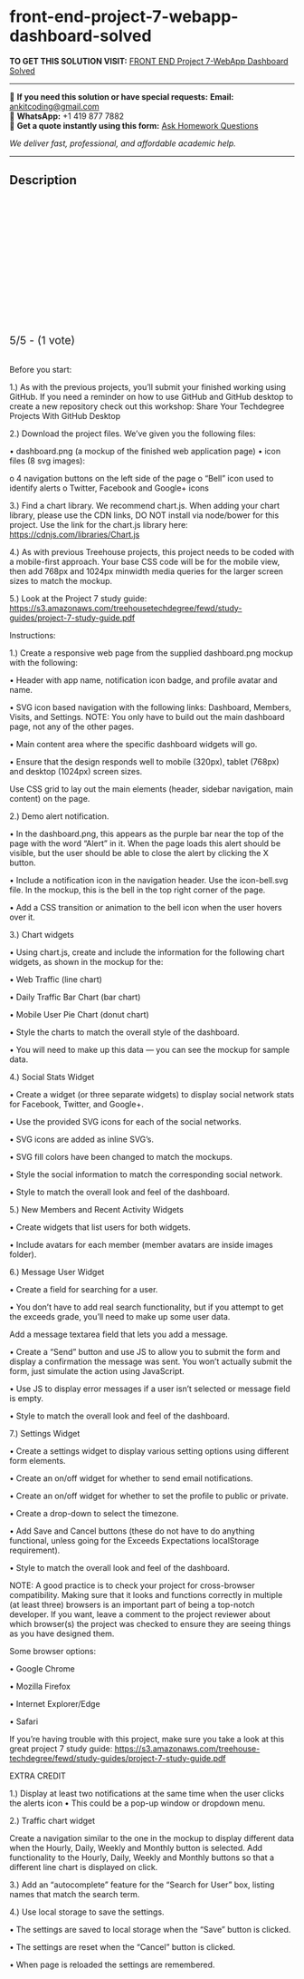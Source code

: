 # front-end-project-7-webapp-dashboard-solved
**TO GET THIS SOLUTION VISIT:** [FRONT END Project 7-WebApp Dashboard Solved](https://www.ankitcodinghub.com/product/front-end-project-instructions-solved-7/)


---

📩 **If you need this solution or have special requests:** **Email:** ankitcoding@gmail.com  
📱 **WhatsApp:** +1 419 877 7882  
📄 **Get a quote instantly using this form:** [Ask Homework Questions](https://www.ankitcodinghub.com/services/ask-homework-questions/)

*We deliver fast, professional, and affordable academic help.*

---

<h2>Description</h2>



<div class="kk-star-ratings kksr-auto kksr-align-center kksr-valign-top" data-payload="{&quot;align&quot;:&quot;center&quot;,&quot;id&quot;:&quot;116033&quot;,&quot;slug&quot;:&quot;default&quot;,&quot;valign&quot;:&quot;top&quot;,&quot;ignore&quot;:&quot;&quot;,&quot;reference&quot;:&quot;auto&quot;,&quot;class&quot;:&quot;&quot;,&quot;count&quot;:&quot;1&quot;,&quot;legendonly&quot;:&quot;&quot;,&quot;readonly&quot;:&quot;&quot;,&quot;score&quot;:&quot;5&quot;,&quot;starsonly&quot;:&quot;&quot;,&quot;best&quot;:&quot;5&quot;,&quot;gap&quot;:&quot;4&quot;,&quot;greet&quot;:&quot;Rate this product&quot;,&quot;legend&quot;:&quot;5\/5 - (1 vote)&quot;,&quot;size&quot;:&quot;24&quot;,&quot;title&quot;:&quot;FRONT END Project 7-WebApp Dashboard Solved&quot;,&quot;width&quot;:&quot;138&quot;,&quot;_legend&quot;:&quot;{score}\/{best} - ({count} {votes})&quot;,&quot;font_factor&quot;:&quot;1.25&quot;}">

<div class="kksr-stars">

<div class="kksr-stars-inactive">
            <div class="kksr-star" data-star="1" style="padding-right: 4px">


<div class="kksr-icon" style="width: 24px; height: 24px;"></div>
        </div>
            <div class="kksr-star" data-star="2" style="padding-right: 4px">


<div class="kksr-icon" style="width: 24px; height: 24px;"></div>
        </div>
            <div class="kksr-star" data-star="3" style="padding-right: 4px">


<div class="kksr-icon" style="width: 24px; height: 24px;"></div>
        </div>
            <div class="kksr-star" data-star="4" style="padding-right: 4px">


<div class="kksr-icon" style="width: 24px; height: 24px;"></div>
        </div>
            <div class="kksr-star" data-star="5" style="padding-right: 4px">


<div class="kksr-icon" style="width: 24px; height: 24px;"></div>
        </div>
    </div>

<div class="kksr-stars-active" style="width: 138px;">
            <div class="kksr-star" style="padding-right: 4px">


<div class="kksr-icon" style="width: 24px; height: 24px;"></div>
        </div>
            <div class="kksr-star" style="padding-right: 4px">


<div class="kksr-icon" style="width: 24px; height: 24px;"></div>
        </div>
            <div class="kksr-star" style="padding-right: 4px">


<div class="kksr-icon" style="width: 24px; height: 24px;"></div>
        </div>
            <div class="kksr-star" style="padding-right: 4px">


<div class="kksr-icon" style="width: 24px; height: 24px;"></div>
        </div>
            <div class="kksr-star" style="padding-right: 4px">


<div class="kksr-icon" style="width: 24px; height: 24px;"></div>
        </div>
    </div>
</div>


<div class="kksr-legend" style="font-size: 19.2px;">
            5/5 - (1 vote)    </div>
    </div>
&nbsp;

Before you start:

1.) As with the previous projects, you’ll submit your finished working using GitHub. If you need a reminder on how to use GitHub and GitHub desktop to create a new repository check out this workshop: Share Your Techdegree Projects With GitHub Desktop

2.) Download the project files. We’ve given you the following files:

• dashboard.png (a mockup of the finished web application page) • icon files (8 svg images):

o 4 navigation buttons on the left side of the page o “Bell” icon used to identify alerts o Twitter, Facebook and Google+ icons

3.) Find a chart library. We recommend chart.js. When adding your chart library, please use the CDN links, DO NOT install via node/bower for this project. Use the link for the chart.js library here: https://cdnjs.com/libraries/Chart.js

4.) As with previous Treehouse projects, this project needs to be coded with a mobile-first approach. Your base CSS code will be for the mobile view, then add 768px and 1024px minwidth media queries for the larger screen sizes to match the mockup.

5.) Look at the Project 7 study guide: https://s3.amazonaws.com/treehousetechdegree/fewd/study-guides/project-7-study-guide.pdf

Instructions:

1.) Create a responsive web page from the supplied dashboard.png mockup with the following:

• Header with app name, notification icon badge, and profile avatar and name.

• SVG icon based navigation with the following links: Dashboard, Members, Visits, and Settings. NOTE: You only have to build out the main dashboard page, not any of the other pages.

• Main content area where the specific dashboard widgets will go.

• Ensure that the design responds well to mobile (320px), tablet (768px) and desktop (1024px) screen sizes.

Use CSS grid to lay out the main elements (header, sidebar navigation, main content) on the page.

2.) Demo alert notification.

• In the dashboard.png, this appears as the purple bar near the top of the page with the word “Alert” in it. When the page loads this alert should be visible, but the user should be able to close the alert by clicking the X button.

• Include a notification icon in the navigation header. Use the icon-bell.svg file. In the mockup, this is the bell in the top right corner of the page.

• Add a CSS transition or animation to the bell icon when the user hovers over it.

3.) Chart widgets

• Using chart.js, create and include the information for the following chart widgets, as shown in the mockup for the:

• Web Traffic (line chart)

• Daily Traffic Bar Chart (bar chart)

• Mobile User Pie Chart (donut chart)

• Style the charts to match the overall style of the dashboard.

• You will need to make up this data — you can see the mockup for sample data.

4.) Social Stats Widget

• Create a widget (or three separate widgets) to display social network stats for Facebook, Twitter, and Google+.

• Use the provided SVG icons for each of the social networks.

• SVG icons are added as inline SVG’s.

• SVG fill colors have been changed to match the mockups.

• Style the social information to match the corresponding social network.

• Style to match the overall look and feel of the dashboard.

5.) New Members and Recent Activity Widgets

• Create widgets that list users for both widgets.

• Include avatars for each member (member avatars are inside images folder).

6.) Message User Widget

• Create a field for searching for a user.

• You don’t have to add real search functionality, but if you attempt to get the exceeds grade, you’ll need to make up some user data.

Add a message textarea field that lets you add a message.

• Create a “Send” button and use JS to allow you to submit the form and display a confirmation the message was sent. You won’t actually submit the form, just simulate the action using JavaScript.

• Use JS to display error messages if a user isn’t selected or message field is empty.

• Style to match the overall look and feel of the dashboard.

7.) Settings Widget

• Create a settings widget to display various setting options using different form elements.

• Create an on/off widget for whether to send email notifications.

• Create an on/off widget for whether to set the profile to public or private.

• Create a drop-down to select the timezone.

• Add Save and Cancel buttons (these do not have to do anything functional, unless going for the Exceeds Expectations localStorage requirement).

• Style to match the overall look and feel of the dashboard.

NOTE: A good practice is to check your project for cross-browser compatibility. Making sure that it looks and functions correctly in multiple (at least three) browsers is an important part of being a top-notch developer. If you want, leave a comment to the project reviewer about which browser(s) the project was checked to ensure they are seeing things as you have designed them.

Some browser options:

• Google Chrome

• Mozilla Firefox

• Internet Explorer/Edge

• Safari

If you’re having trouble with this project, make sure you take a look at this great project 7 study guide: https://s3.amazonaws.com/treehouse-techdegree/fewd/study-guides/project-7-study-guide.pdf

EXTRA CREDIT

1.) Display at least two notifications at the same time when the user clicks the alerts icon • This could be a pop-up window or dropdown menu.

2.) Traffic chart widget

Create a navigation similar to the one in the mockup to display different data when the Hourly, Daily, Weekly and Monthly button is selected. Add functionality to the Hourly, Daily, Weekly and Monthly buttons so that a different line chart is displayed on click.

3.) Add an “autocomplete” feature for the “Search for User” box, listing names that match the search term.

4.) Use local storage to save the settings.

• The settings are saved to local storage when the “Save” button is clicked.

• The settings are reset when the “Cancel” button is clicked.

• When page is reloaded the settings are remembered.
